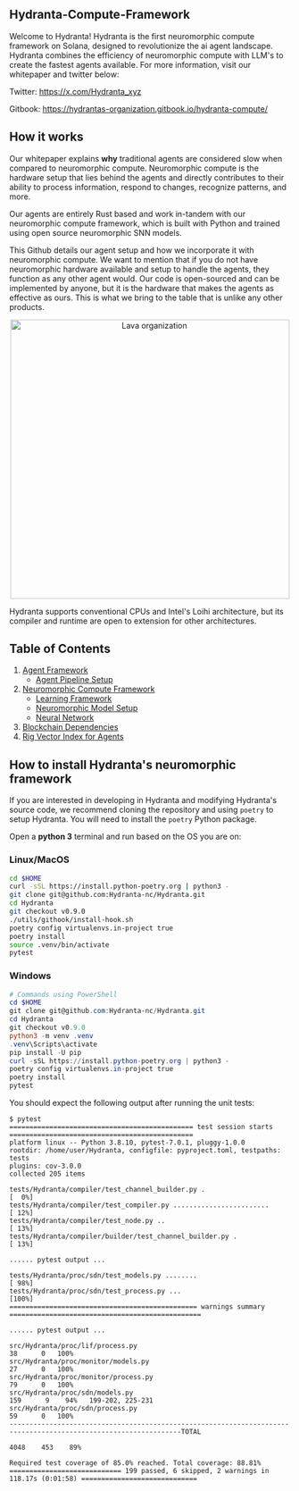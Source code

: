 ## Hydranta-Compute-Framework

Welcome to Hydranta! Hydranta is the first neuromorphic compute framework on Solana, designed to revolutionize the ai agent landscape. Hydranta combines the efficiency of neuromorphic compute with LLM's to create the fastest agents available. For more information, visit our whitepaper and twitter below: 

Twitter: https://x.com/Hydranta_xyz

Gitbook: https://hydrantas-organization.gitbook.io/hydranta-compute/

## How it works 

Our whitepaper explains **why** traditional agents are considered slow when compared to neuromorphic compute. Neuromorphic compute is the hardware setup that lies behind the agents and directly contributes to their ability to process information, respond to changes, recognize patterns, and more. 

Our agents are entirely Rust based and work in-tandem with our neuromorphic compute framework, which is built with Python and trained using open source neuromorphic SNN models.

This Github details our agent setup and how we incorporate it with neuromorphic compute. We want to mention that if you do not have neuromorphic hardware available and setup to handle the agents, they function as any other agent would. Our code is open-sourced and can be implemented by anyone, but it is the hardware that makes the agents as effective as ours. This is what we bring to the table that is unlike any other products. 

<p align="center">
<img src="https://user-images.githubusercontent.com/68661711/135412508-4a93e20a-8b64-4723-a69b-de8f4b5902f7.png" alt="Lava organization" width="500"/>
</p>

Hydranta supports conventional CPUs and Intel's Loihi architecture, but
its compiler and runtime are open to extension for other architectures. 

## Table of Contents 

1. [Agent Framework](https://github.com/Hydranta-xyz/Neuromorphic-Compute-Framework/tree/main/Agent)
    - [Agent Pipeline Setup](https://github.com/Hydranta-xyz/Neuromorphic-Compute-Framework/tree/main/Agent/AgentPipeline)
2. [Neuromorphic Compute Framework](https://github.com/Hydranta-xyz/Neuromorphic-Compute-Framework/tree/main/srcHydranta)
    - [Learning Framework](https://github.com/Hydranta-xyz/Neuromorphic-Compute-Framework/tree/main/srcHydranta/LearningFramework)
    - [Neuromorphic Model Setup](https://github.com/Hydranta-xyz/Neuromorphic-Compute-Framework/tree/main/srcHydranta/ModelSetup)
    - [Neural Network](https://github.com/Hydranta-xyz/Neuromorphic-Compute-Framework/tree/main/QbtSynapseNeuralNetwork)
4. [Blockchain Dependencies](https://github.com/Hydranta-xyz/Neuromorphic-Compute-Framework/tree/main/Include%20)
5. [Rig Vector Index for Agents](https://github.com/Hydranta-xyz/Neuromorphic-Compute-Framework/tree/main/rig_prerequisites/lib)

## How to install Hydranta's neuromorphic framework

If you are interested in developing in Hydranta and modifying Hydranta's source code,
we recommend cloning the repository and using `poetry` to setup Hydranta. You
will need to install the `poetry` Python package.

Open a **python 3** terminal and run based on the OS you are on:

### Linux/MacOS

```bash
cd $HOME
curl -sSL https://install.python-poetry.org | python3 -
git clone git@github.com:Hydranta-nc/Hydranta.git
cd Hydranta
git checkout v0.9.0
./utils/githook/install-hook.sh
poetry config virtualenvs.in-project true
poetry install
source .venv/bin/activate
pytest

```

### Windows

```powershell
# Commands using PowerShell
cd $HOME
git clone git@github.com:Hydranta-nc/Hydranta.git
cd Hydranta
git checkout v0.9.0
python3 -m venv .venv
.venv\Scripts\activate
pip install -U pip
curl -sSL https://install.python-poetry.org | python3 -
poetry config virtualenvs.in-project true
poetry install
pytest
```

You should expect the following output after running the unit tests:

```
$ pytest
============================================== test session starts ==============================================
platform linux -- Python 3.8.10, pytest-7.0.1, pluggy-1.0.0
rootdir: /home/user/Hydranta, configfile: pyproject.toml, testpaths: tests
plugins: cov-3.0.0
collected 205 items

tests/Hydranta/compiler/test_channel_builder.py .                                                       [  0%]
tests/Hydranta/compiler/test_compiler.py ........................                                       [ 12%]
tests/Hydranta/compiler/test_node.py ..                                                                 [ 13%]
tests/Hydranta/compiler/builder/test_channel_builder.py .                                               [ 13%]

...... pytest output ...

tests/Hydranta/proc/sdn/test_models.py ........                                                               [ 98%]
tests/Hydranta/proc/sdn/test_process.py ...                                                                   [100%]
=============================================== warnings summary ================================================

...... pytest output ...

src/Hydranta/proc/lif/process.py                                                           38      0   100%
src/Hydranta/proc/monitor/models.py                                                        27      0   100%
src/Hydranta/proc/monitor/process.py                                                       79      0   100%
src/Hydranta/proc/sdn/models.py                                                           159      9    94%   199-202, 225-231
src/Hydranta/proc/sdn/process.py                                                           59      0   100%
-----------------------------------------------------------------------------------------------------------------TOTAL
                                                                                     4048    453    89%

Required test coverage of 85.0% reached. Total coverage: 88.81%
============================ 199 passed, 6 skipped, 2 warnings in 118.17s (0:01:58) =============================

```
